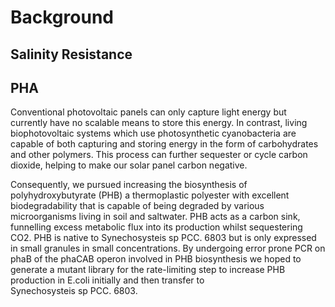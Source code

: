 # Background

## Salinity Resistance



## PHA

Conventional photovoltaic panels can only capture light energy but currently have no scalable means to store this energy. In contrast, living biophotovoltaic systems which use photosynthetic cyanobacteria are capable of both capturing and storing energy in the form of carbohydrates and other polymers. This process can further sequester or cycle carbon dioxide, helping to make our solar panel carbon negative.

Consequently, we pursued increasing the biosynthesis of polyhydroxybutyrate (PHB) a thermoplastic polyester with excellent biodegradability that is capable of being degraded by various microorganisms living in soil and saltwater. PHB acts as a carbon sink, funnelling excess metabolic flux into its production whilst sequestering CO2. PHB is native to Synechosysteis sp PCC. 6803 but is only expressed in small granules in small concentrations. By undergoing error prone PCR on phaB of the phaCAB operon involved in PHB biosynthesis we hoped to generate a mutant library for the rate-limiting step to increase PHB production in E.coli initially and then transfer to  Synechosysteis sp PCC. 6803.

